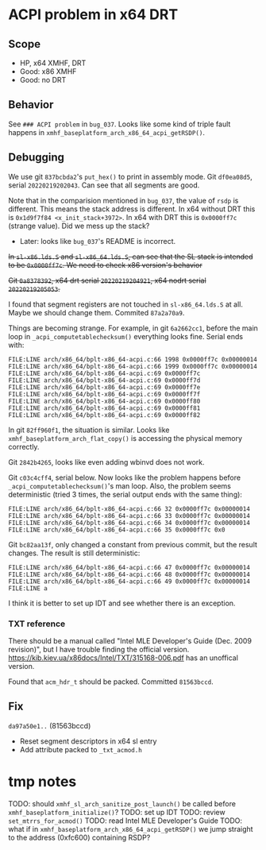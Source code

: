 # ACPI problem in x64 DRT

## Scope
* HP, x64 XMHF, DRT
* Good: x86 XMHF
* Good: no DRT

## Behavior
See `### ACPI problem` in `bug_037`. Looks like some kind of triple fault
happens in `xmhf_baseplatform_arch_x86_64_acpi_getRSDP()`.

## Debugging

We use git `837bcbda2`'s `put_hex()` to print in assembly mode.
Git `df0ea08d5`, serial `20220219202043`. Can see that all segments are good.

Note that in the comparision mentioned in `bug_037`, the value of `rsdp` is
different. This means the stack address is different. In x64 without DRT this
is `0x1d9f7f84 <x_init_stack+3972>`. In x64 with DRT this is `0x0000ff7c`
(strange value). Did we mess up the stack?
* Later: looks like `bug_037`'s README is incorrect.

<del>In `sl-x86.lds.S` and `sl-x86_64.lds.S`, can see that the SL stack is
intended to be `0x0000ff7c`. We need to check x86 version's behavior</del>

<del>Git `0a8378392`, x64 drt serial `20220219204921`, x64 nodrt serial
`20220219205053`.</del>

I found that segment registers are not touched in `sl-x86_64.lds.S` at all.
Maybe we should change them. Commited `87a2a70a9`.

Things are becoming strange. For example, in git `6a2662cc1`, before the main
loop in `_acpi_computetablechecksum()` everything looks fine. Serial ends with:
```
FILE:LINE arch/x86_64/bplt-x86_64-acpi.c:66 1998 0x0000ff7c 0x00000014
FILE:LINE arch/x86_64/bplt-x86_64-acpi.c:66 1999 0x0000ff7c 0x00000014
FILE:LINE arch/x86_64/bplt-x86_64-acpi.c:69 0x0000ff7c
FILE:LINE arch/x86_64/bplt-x86_64-acpi.c:69 0x0000ff7d
FILE:LINE arch/x86_64/bplt-x86_64-acpi.c:69 0x0000ff7e
FILE:LINE arch/x86_64/bplt-x86_64-acpi.c:69 0x0000ff7f
FILE:LINE arch/x86_64/bplt-x86_64-acpi.c:69 0x0000ff80
FILE:LINE arch/x86_64/bplt-x86_64-acpi.c:69 0x0000ff81
FILE:LINE arch/x86_64/bplt-x86_64-acpi.c:69 0x0000ff82
```

In git `82ff960f1`, the situation is similar. Looks like
`xmhf_baseplatform_arch_flat_copy()` is accessing the physical memory
correctly.

Git `2842b4265`, looks like even adding wbinvd does not work.

Git `c03c4cff4`, serial below. Now looks like the problem happens before
`_acpi_computetablechecksum()`'s man loop. Also, the problem seems
deterministic (tried 3 times, the serial output ends with the same thing):
```
FILE:LINE arch/x86_64/bplt-x86_64-acpi.c:66 32 0x0000ff7c 0x00000014
FILE:LINE arch/x86_64/bplt-x86_64-acpi.c:66 33 0x0000ff7c 0x00000014
FILE:LINE arch/x86_64/bplt-x86_64-acpi.c:66 34 0x0000ff7c 0x00000014
FILE:LINE arch/x86_64/bplt-x86_64-acpi.c:66 35 0x0000ff7c 0x0
```

Git `bc82aa13f`, only changed a constant from previous commit, but the result
changes. The result is still deterministic:
```
FILE:LINE arch/x86_64/bplt-x86_64-acpi.c:66 47 0x0000ff7c 0x00000014
FILE:LINE arch/x86_64/bplt-x86_64-acpi.c:66 48 0x0000ff7c 0x00000014
FILE:LINE arch/x86_64/bplt-x86_64-acpi.c:66 49 0x0000ff7c 0x00000014
FILE:LINE a
```

I think it is better to set up IDT and see whether there is an exception.

### TXT reference

There should be a manual called "Intel MLE Developer's Guide
(Dec. 2009 revision)", but I have trouble finding the official version.
<https://kib.kiev.ua/x86docs/Intel/TXT/315168-006.pdf> has an unoffical
version.

Found that `acm_hdr_t` should be packed. Committed `81563bccd`.

## Fix

`da97a50e1..` (81563bccd)
* Reset segment descriptors in x64 sl entry
* Add attribute packed to `_txt_acmod.h`

# tmp notes

TODO: should `xmhf_sl_arch_sanitize_post_launch()` be called before `xmhf_baseplatform_initialize()`?
TODO: set up IDT
TODO: review `set_mtrrs_for_acmod()`
TODO: read Intel MLE Developer's Guide
TODO: what if in `xmhf_baseplatform_arch_x86_64_acpi_getRSDP()` we jump straight to the address (0xfc600) containing RSDP?

